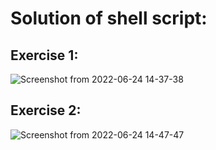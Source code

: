 # Solution of shell script:

## Exercise 1:
![Screenshot from 2022-06-24 14-37-38](https://user-images.githubusercontent.com/78868769/175503113-bdf09869-3c52-4298-b659-457d242c1361.png)


## Exercise 2:
![Screenshot from 2022-06-24 14-47-47](https://user-images.githubusercontent.com/78868769/175505197-03cf5afa-8b11-4e29-8729-99fdb5a066ca.png)

